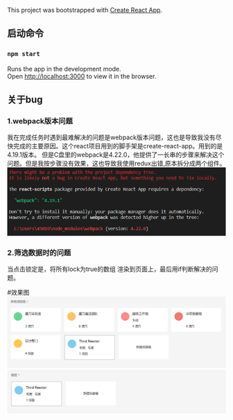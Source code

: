This project was bootstrapped with [Create React App](https://github.com/facebook/create-react-app).

## 启动命令


### `npm start`

Runs the app in the development mode.<br>
Open [http://localhost:3000](http://localhost:3000) to view it in the browser.

## 关于bug 

### 1.webpack版本问题
我在完成任务时遇到最难解决的问题是webpack版本问题，这也是导致我没有尽快完成的主要原因。这个react项目用到的脚手架是create-react-app。用到的是4.19.1版本。
但是C盘里的webpack是4.22.0，他提供了一长串的步骤来解决这个问题。但是我按步骤没有效果，这也导致我使用redux出错,原本拆分成两个组件。
 ![image](https://github.com/ngdty/modao/blob/master/img/img1.png)


 ### 2.筛选数据时的问题 
 当点击锁定是，将所有lock为true的数组 渲染到页面上，最后用if判断解决的问题。

 #效果图 
  ![image](https://github.com/ngdty/modao/blob/master/img/img2.png)
![image](https://github.com/ngdty/modao/blob/master/img/img3.png)




